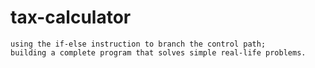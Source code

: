 # tax-calculator

    using the if-else instruction to branch the control path;
    building a complete program that solves simple real-life problems.
